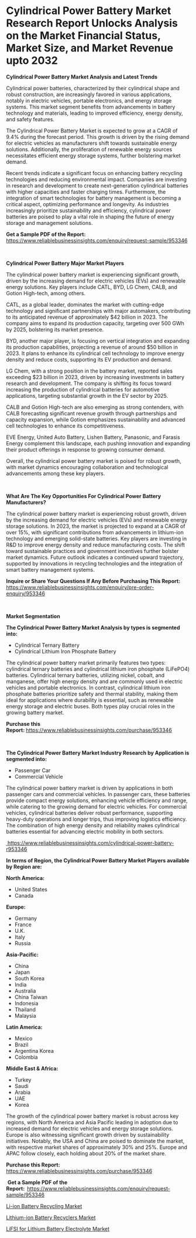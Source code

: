 <p><h1>Cylindrical Power Battery Market Research Report Unlocks Analysis on the Market Financial Status, Market Size, and Market Revenue upto 2032</h1></p><p><strong>Cylindrical Power Battery Market Analysis and Latest Trends</strong></p>
<p><p>Cylindrical power batteries, characterized by their cylindrical shape and robust construction, are increasingly favored in various applications, notably in electric vehicles, portable electronics, and energy storage systems. This market segment benefits from advancements in battery technology and materials, leading to improved efficiency, energy density, and safety features.</p><p>The Cylindrical Power Battery Market is expected to grow at a CAGR of 9.4% during the forecast period. This growth is driven by the rising demand for electric vehicles as manufacturers shift towards sustainable energy solutions. Additionally, the proliferation of renewable energy sources necessitates efficient energy storage systems, further bolstering market demand.</p><p>Recent trends indicate a significant focus on enhancing battery recycling technologies and reducing environmental impact. Companies are investing in research and development to create next-generation cylindrical batteries with higher capacities and faster charging times. Furthermore, the integration of smart technologies for battery management is becoming a critical aspect, optimizing performance and longevity. As industries increasingly prioritize sustainability and efficiency, cylindrical power batteries are poised to play a vital role in shaping the future of energy storage and management solutions.</p></p>
<p><strong>Get a Sample PDF of the Report:&nbsp;</strong> <a href="https://www.reliablebusinessinsights.com/enquiry/request-sample/953346?utm_campaign=97&utm_medium=2&utm_source=Github&utm_content=ia&utm_term=14022025&utm_id=cylindrical-power-battery">https://www.reliablebusinessinsights.com/enquiry/request-sample/953346</a></p>
<p>&nbsp;</p>
<p><strong>Cylindrical Power Battery Major Market Players</strong></p>
<p><p>The cylindrical power battery market is experiencing significant growth, driven by the increasing demand for electric vehicles (EVs) and renewable energy solutions. Key players include CATL, BYD, LG Chem, CALB, and Gotion High-tech, among others. </p><p>CATL, as a global leader, dominates the market with cutting-edge technology and significant partnerships with major automakers, contributing to its anticipated revenue of approximately $42 billion in 2023. The company aims to expand its production capacity, targeting over 500 GWh by 2025, bolstering its market presence. </p><p>BYD, another major player, is focusing on vertical integration and expanding its production capabilities, projecting a revenue of around $50 billion in 2023. It plans to enhance its cylindrical cell technology to improve energy density and reduce costs, supporting its EV production and demand. </p><p>LG Chem, with a strong position in the battery market, reported sales exceeding $23 billion in 2023, driven by increasing investments in battery research and development. The company is shifting its focus toward increasing the production of cylindrical batteries for automotive applications, targeting substantial growth in the EV sector by 2025. </p><p>CALB and Gotion High-tech are also emerging as strong contenders, with CALB forecasting significant revenue growth through partnerships and capacity expansion, while Gotion emphasizes sustainability and advanced cell technologies to enhance its competitiveness.</p><p>EVE Energy, United Auto Battery, Lishen Battery, Panasonic, and Farasis Energy complement this landscape, each pushing innovation and expanding their product offerings in response to growing consumer demand. </p><p>Overall, the cylindrical power battery market is poised for robust growth, with market dynamics encouraging collaboration and technological advancements among these key players.</p></p>
<p>&nbsp;</p>
<p><strong>What Are The Key Opportunities For Cylindrical Power Battery Manufacturers?</strong></p>
<p><p>The cylindrical power battery market is experiencing robust growth, driven by the increasing demand for electric vehicles (EVs) and renewable energy storage solutions. In 2023, the market is projected to expand at a CAGR of over 15%, with significant contributions from advancements in lithium-ion technology and emerging solid-state batteries. Key players are investing in R&D to improve energy density and reduce manufacturing costs. The shift toward sustainable practices and government incentives further bolster market dynamics. Future outlook indicates a continued upward trajectory, supported by innovations in recycling technologies and the integration of smart battery management systems.</p></p>
<p><strong>Inquire or Share Your Questions If Any Before Purchasing This Report:</strong> <a href="https://www.reliablebusinessinsights.com/enquiry/pre-order-enquiry/953346?utm_campaign=97&utm_medium=2&utm_source=Github&utm_content=ia&utm_term=14022025&utm_id=cylindrical-power-battery">https://www.reliablebusinessinsights.com/enquiry/pre-order-enquiry/953346</a></p>
<p>&nbsp;</p>
<p><strong>Market Segmentation</strong></p>
<p><strong>The Cylindrical Power Battery Market Analysis by types is segmented into:</strong></p>
<p><ul><li>Cylindrical Ternary Battery</li><li>Cylindrical Lithium Iron Phosphate Battery</li></ul></p>
<p><p>The cylindrical power battery market primarily features two types: cylindrical ternary batteries and cylindrical lithium iron phosphate (LiFePO4) batteries. Cylindrical ternary batteries, utilizing nickel, cobalt, and manganese, offer high energy density and are commonly used in electric vehicles and portable electronics. In contrast, cylindrical lithium iron phosphate batteries prioritize safety and thermal stability, making them ideal for applications where durability is essential, such as renewable energy storage and electric buses. Both types play crucial roles in the growing battery market.</p></p>
<p><strong>Purchase this Report:&nbsp;</strong><a href="https://www.reliablebusinessinsights.com/purchase/953346?utm_campaign=97&utm_medium=2&utm_source=Github&utm_content=ia&utm_term=14022025&utm_id=cylindrical-power-battery">https://www.reliablebusinessinsights.com/purchase/953346</a></p>
<p>&nbsp;</p>
<p><strong>The Cylindrical Power Battery Market Industry Research by Application is segmented into:</strong></p>
<p><ul><li>Passenger Car</li><li>Commercial Vehicle</li></ul></p>
<p><p>The cylindrical power battery market is driven by applications in both passenger cars and commercial vehicles. In passenger cars, these batteries provide compact energy solutions, enhancing vehicle efficiency and range, while catering to the growing demand for electric vehicles. For commercial vehicles, cylindrical batteries deliver robust performance, supporting heavy-duty operations and longer trips, thus improving logistics efficiency. The combination of high energy density and reliability makes cylindrical batteries essential for advancing electric mobility in both sectors.</p></p>
<p><a href="https://www.reliablebusinessinsights.com/cylindrical-power-battery-r953346?utm_campaign=97&utm_medium=2&utm_source=Github&utm_content=ia&utm_term=14022025&utm_id=cylindrical-power-battery">&nbsp;https://www.reliablebusinessinsights.com/cylindrical-power-battery-r953346</a></p>
<p><strong>In terms of Region, the Cylindrical Power Battery Market Players available by Region are:</strong></p>
<p>
    <p> <strong> North America: </strong>
        <ul>
            <li>United States</li>
            <li>Canada</li>
        </ul>
        </p> 
    <p> <strong> Europe: </strong>
        <ul>
            <li>Germany</li>
            <li>France</li>
            <li>U.K.</li>
            <li>Italy</li>
            <li>Russia</li>
        </ul>
        </p> 
    <p> <strong> Asia-Pacific: </strong>
        <ul>
            <li>China</li>
            <li>Japan</li>
            <li>South Korea</li>
            <li>India</li>
            <li>Australia</li>
            <li>China Taiwan</li>
            <li>Indonesia</li>
            <li>Thailand</li>
            <li>Malaysia</li>
        </ul>
        </p> 
    <p> <strong> Latin America: </strong>
        <ul>
            <li>Mexico</li>
            <li>Brazil</li>
            <li>Argentina Korea</li>
            <li>Colombia</li>
        </ul>
        </p> 
    <p> <strong> Middle East & Africa: </strong>
        <ul>
            <li>Turkey</li>
            <li>Saudi</li>
            <li>Arabia</li>
            <li>UAE</li>
            <li>Korea</li>
        </ul>
    </p>
    </p>
<p><p>The growth of the cylindrical power battery market is robust across key regions, with North America and Asia Pacific leading in adoption due to increased demand for electric vehicles and energy storage solutions. Europe is also witnessing significant growth driven by sustainability initiatives. Notably, the USA and China are poised to dominate the market, with respective market shares of approximately 30% and 25%. Europe and APAC follow closely, each holding about 20% of the market share.</p></p>
<p><strong>Purchase this Report: </strong><a href="https://www.reliablebusinessinsights.com/purchase/953346?utm_campaign=97&utm_medium=2&utm_source=Github&utm_content=ia&utm_term=14022025&utm_id=cylindrical-power-battery">https://www.reliablebusinessinsights.com/purchase/953346</a></p>
<p>&nbsp;<strong>Get a Sample PDF of the Report:&nbsp;&nbsp;</strong><a href="https://www.reliablebusinessinsights.com/enquiry/request-sample/953346?utm_campaign=97&utm_medium=2&utm_source=Github&utm_content=ia&utm_term=14022025&utm_id=cylindrical-power-battery">https://www.reliablebusinessinsights.com/enquiry/request-sample/953346</a></p>
<p><strong></strong></p>
<p><p><a href="https://github.com/lillybosakoi/Market-Research-Report-List-1/blob/main/li-ion-battery-recycling-market.md?utm_campaign=97&utm_medium=2&utm_source=Github&utm_content=ia&utm_term=14022025&utm_id=cylindrical-power-battery">Li-ion Battery Recycling Market</a></p><p><a href="https://github.com/joshuagarcia509/Market-Research-Report-List-1/blob/main/lithium-ion-battery-recyclers-market.md?utm_campaign=97&utm_medium=2&utm_source=Github&utm_content=ia&utm_term=14022025&utm_id=cylindrical-power-battery">Lithium-ion Battery Recyclers Market</a></p><p><a href="https://github.com/boyertrull4r/Market-Research-Report-List-1/blob/main/lifsi-for-lithium-battery-electrolyte-market.md?utm_campaign=97&utm_medium=2&utm_source=Github&utm_content=ia&utm_term=14022025&utm_id=cylindrical-power-battery">LiFSI for Lithium Battery Electrolyte Market</a></p></p>